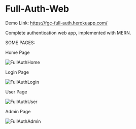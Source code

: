 # Full-Auth-Web

Demo Link: https://fgc-full-auth.herokuapp.com/

Complete authentication web app, implemented with MERN.

SOME PAGES:

Home Page

![FullAuthHome](https://user-images.githubusercontent.com/62534525/108606060-d5d0af00-7385-11eb-91a6-3958411f2d22.PNG)

Login Page

![FullAuthLogin](https://user-images.githubusercontent.com/62534525/108608331-47aff500-7394-11eb-8217-c711c1479c9b.PNG)
 
User Page

![FullAuthUser](https://user-images.githubusercontent.com/62534525/108608291-0cadc180-7394-11eb-95e2-fab6c474b196.PNG)

Admin Page

![FullAuthAdmin](https://user-images.githubusercontent.com/62534525/108608347-6adaa480-7394-11eb-96c9-1a03b03f69ad.PNG)

